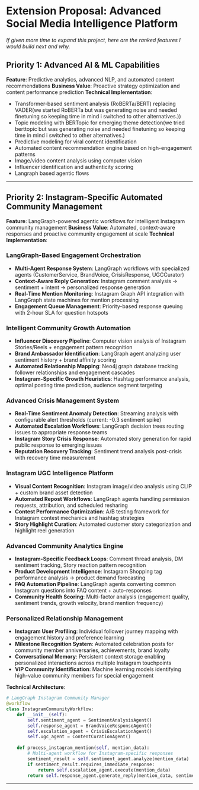# Extension Proposal: Advanced Social Media Intelligence Platform

*If given more  time to expand this project, here are the ranked features I would build next and why.*


## Priority 1: Advanced AI & ML Capabilities 
**Feature**: Predictive analytics, advanced NLP, and automated content recommendations
**Business Value**: Proactive strategy optimization and content performance prediction
**Technical Implementation**:
- Transformer-based sentiment analysis (RoBERTa/BERT) replacing VADER(we started  RoBERTa but was generating noise and needed finetuning so keeping time in mind i switched to other alternatives.))
- Topic modeling with BERTopic for emerging theme detection(we tried berttopic but was generating noise and needed finetuning so keeping time in mind i switched to other alternatives.)
- Predictive modeling for viral content identification
- Automated content recommendation engine based on high-engagement patterns
- Image/video content analysis using computer vision
- Influencer identification and authenticity scoring
- Langraph based agentic flows


---

## Priority 2: Instagram-Specific Automated Community Management 
**Feature**: LangGraph-powered agentic workflows for intelligent Instagram community management
**Business Value**: Automated, context-aware responses and proactive community engagement at scale
**Technical Implementation**:

### **LangGraph-Based Engagement Orchestration**
- **Multi-Agent Response System**: LangGraph workflows with specialized agents (CustomerService, BrandVoice, CrisisResponse, UGCCurator)
- **Context-Aware Reply Generation**: Instagram comment analysis → sentiment + intent → personalized response generation
- **Real-Time Mention Monitoring**: Instagram Graph API integration with LangGraph state machines for mention processing
- **Engagement Queue Management**: Priority-based response queuing with 2-hour SLA for question hotspots

### **Intelligent Community Growth Automation**
- **Influencer Discovery Pipeline**: Computer vision analysis of Instagram Stories/Reels + engagement pattern recognition
- **Brand Ambassador Identification**: LangGraph agent analyzing user sentiment history + brand affinity scoring
- **Automated Relationship Mapping**: Neo4j graph database tracking follower relationships and engagement cascades
- **Instagram-Specific Growth Heuristics**: Hashtag performance analysis, optimal posting time prediction, audience segment targeting

### **Advanced Crisis Management System**
- **Real-Time Sentiment Anomaly Detection**: Streaming analysis with configurable alert thresholds (current: -0.3 sentiment spike)
- **Automated Escalation Workflows**: LangGraph decision trees routing issues to appropriate response teams
- **Instagram Story Crisis Response**: Automated story generation for rapid public response to emerging issues
- **Reputation Recovery Tracking**: Sentiment trend analysis post-crisis with recovery time measurement

### **Instagram UGC Intelligence Platform**
- **Visual Content Recognition**: Instagram image/video analysis using CLIP + custom brand asset detection
- **Automated Repost Workflows**: LangGraph agents handling permission requests, attribution, and scheduled resharing
- **Contest Performance Optimization**: A/B testing framework for Instagram contest mechanics and hashtag strategies
- **Story Highlight Curation**: Automated customer story categorization and highlight reel generation

### **Advanced Community Analytics Engine**
- **Instagram-Specific Feedback Loops**: Comment thread analysis, DM sentiment tracking, Story reaction pattern recognition
- **Product Development Intelligence**: Instagram Shopping tag performance analysis → product demand forecasting
- **FAQ Automation Pipeline**: LangGraph agents converting common Instagram questions into FAQ content + auto-responses
- **Community Health Scoring**: Multi-factor analysis (engagement quality, sentiment trends, growth velocity, brand mention frequency)

### **Personalized Relationship Management**
- **Instagram User Profiling**: Individual follower journey mapping with engagement history and preference learning
- **Milestone Recognition System**: Automated celebration posts for community member anniversaries, achievements, brand loyalty
- **Conversational Memory**: Persistent context storage enabling personalized interactions across multiple Instagram touchpoints
- **VIP Community Identification**: Machine learning models identifying high-value community members for special engagement

**Technical Architecture**:
```python
# LangGraph Instagram Community Manager
@workflow
class InstagramCommunityWorkflow:
    def __init__(self):
        self.sentiment_agent = SentimentAnalysisAgent()
        self.response_agent = BrandVoiceResponseAgent() 
        self.escalation_agent = CrisisEscalationAgent()
        self.ugc_agent = ContentCurationAgent()
        
    def process_instagram_mention(self, mention_data):
        # Multi-agent workflow for Instagram-specific responses
        sentiment_result = self.sentiment_agent.analyze(mention_data)
        if sentiment_result.requires_immediate_response:
            return self.escalation_agent.execute(mention_data)
        return self.response_agent.generate_reply(mention_data, sentiment_result)
```


---